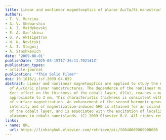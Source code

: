 ```yaml
---
title: Linear and nonlinear magnetooptics of planar Au/Co/Si nanostructures
authors:
- T. V. Murzina
- A. V. Shebarshin
- A. I. Maidykovski
- E. A. Gan'shina
- O. A. Aktsipetrov
- N. N. Novitski
- A. I. Stognij
- A. Stashkevich
date: '2009-08-01'
publishDate: '2025-03-15T17:36:11.702141Z'
publication_types:
- article-journal
publication: '*Thin Solid Films*'
doi: 10.1016/j.tsf.2009.04.059
abstract: Linear and nonlinear magnetooptics are applied to study the magnetic properties
  of Au/Co/Si planar nanostructures. The dependence of the nonlinear magneto-optical
  Kerr effect on the thickness of the cobalt layer, d(Co), reaches a maximum at d(Co)
  approximate to 2 nm. This characteristic thickness is consistent with the formation
  of surface magnetization. An enhancement of the second harmonic generation (SHG)
  intensity and of magnetization-induced SHG is attained for an island-like structure
  of the cobalt layer, and is associated with the excitation of localized surface
  plasmons in cobalt nanoislands. (C) 2009 Elsevier B.V. All rights reserved.
links:
- name: URL
  url: https://linkinghub.elsevier.com/retrieve/pii/S0040609009008608
---
```

